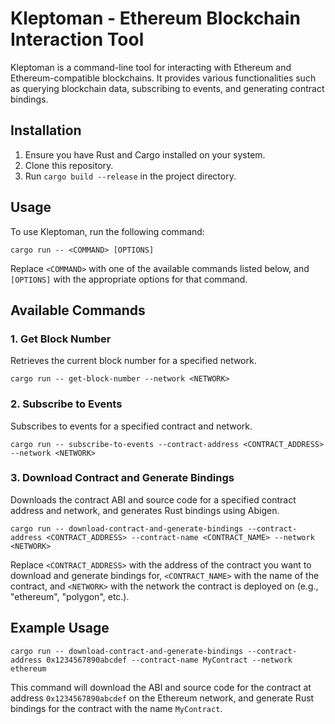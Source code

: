 # Kleptoman - Ethereum Blockchain Interaction Tool

Kleptoman is a command-line tool for interacting with Ethereum and Ethereum-compatible blockchains. It provides various functionalities such as querying blockchain data, subscribing to events, and generating contract bindings.

## Installation

1. Ensure you have Rust and Cargo installed on your system.
2. Clone this repository.
3. Run `cargo build --release` in the project directory.

## Usage

To use Kleptoman, run the following command:

```
cargo run -- <COMMAND> [OPTIONS]
```

Replace `<COMMAND>` with one of the available commands listed below, and `[OPTIONS]` with the appropriate options for that command.

## Available Commands

### 1. Get Block Number

Retrieves the current block number for a specified network.

```
cargo run -- get-block-number --network <NETWORK>
```

### 2. Subscribe to Events

Subscribes to events for a specified contract and network.

```
cargo run -- subscribe-to-events --contract-address <CONTRACT_ADDRESS> --network <NETWORK>
```

### 3. Download Contract and Generate Bindings

Downloads the contract ABI and source code for a specified contract address and network, and generates Rust bindings using Abigen.

```
cargo run -- download-contract-and-generate-bindings --contract-address <CONTRACT_ADDRESS> --contract-name <CONTRACT_NAME> --network <NETWORK>
```

Replace `<CONTRACT_ADDRESS>` with the address of the contract you want to download and generate bindings for, `<CONTRACT_NAME>` with the name of the contract, and `<NETWORK>` with the network the contract is deployed on (e.g., "ethereum", "polygon", etc.).

## Example Usage

```
cargo run -- download-contract-and-generate-bindings --contract-address 0x1234567890abcdef --contract-name MyContract --network ethereum
```

This command will download the ABI and source code for the contract at address `0x1234567890abcdef` on the Ethereum network, and generate Rust bindings for the contract with the name `MyContract`.